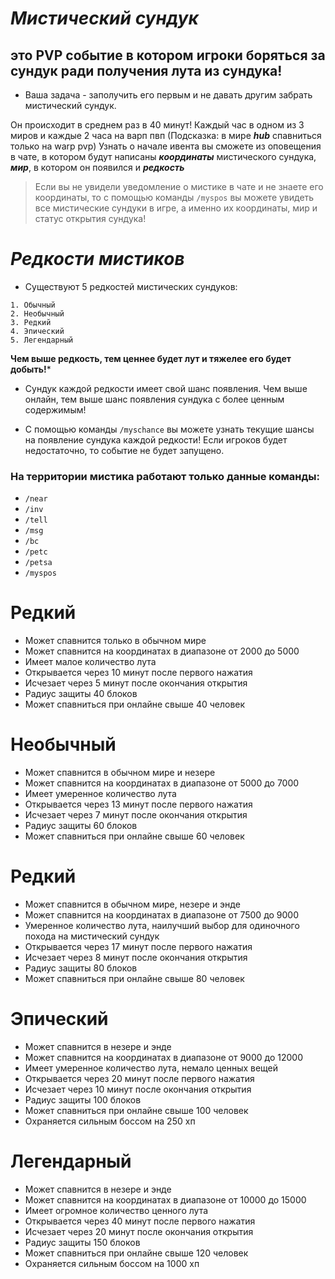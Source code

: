# _Мистический сундук_

## это PVP событие в котором игроки боряться за сундук ради получения лута из сундука!

* Ваша задача - заполучить его первым и не давать другим забрать мистический сундук.

Он происходит в среднем раз в 40 минут! Каждый час в одном из 3 миров и  каждые 2 часа на варп пвп (Подсказка: в мире ***hub*** спавниться только на warp pvp)
Узнать о начале ивента вы сможете из оповещения в чате, в котором будут написаны ***координаты*** мистического сундука, ***мир***, в котором он появился и ***редкость***

 >Если вы не увидели уведомление о мистике в чате и не знаете его координаты, то с помощью команды `/myspos` вы можете увидеть все мистические сундуки в игре, а именно их координаты, мир и статус открытия сундука!
 
 # _Редкости мистиков_

- Существуют 5 редкостей мистических сундуков: 
```
1. Обычный
2. Необычный
3. Редкий
4. Эпический
5. Легендарный
```
**Чем выше редкость, тем ценнее будет лут и тяжелее его будет добыть!***


- Сундук каждой редкости имеет свой шанс появления. Чем выше онлайн, тем выше шанс появления сундука с более ценным содержимым! 

- С помощью команды `/myschance` вы можете узнать текущие шансы на появление сундука каждой редкости! Если игроков будет недостаточно, то событие не будет запущено.

### На территории мистика работают только данные команды:

- `/near`
- `/inv`
- `/tell`
- `/msg`
- `/bc`
- `/petc`
 - `/petsa`
 - `/myspos`

# Редкий 

- Может спавнится только в обычном мире
- Может спавнится на координатах в диапазоне от 2000 до 5000 
- Имеет малое количество лута
- Открывается через 10 минут после первого нажатия
- Исчезает через 5 минут после окончания открытия
- Радиус защиты 40 блоков
- Может спавниться при онлайне свыше 40 человек

# Необычный

- Может спавнится в обычном мире и незере
- Может спавнится на координатах в диапазоне от 5000 до 7000 
- Имеет умеренное количество лута
- Открывается через 13 минут после первого нажатия
- Исчезает через 7 минут после окончания открытия
- Радиус защиты 60 блоков
- Может спавниться при онлайне свыше 60 человек

# Редкий 

- Может спавнится в обычном мире, незере и энде 
- Может спавнится на координатах в диапазоне от 7500 до 9000
- Умеренное количество лута, наилучший выбор для одиночного похода на мистический сундук
- Открывается через 17 минут после первого нажатия
- Исчезает через 8 минут после окончания открытия
- Радиус защиты 80 блоков
- Может спавниться при онлайне свыше 80 человек

# Эпический

- Может спавнится в незере и энде 
- Может спавнится на координатах в диапазоне от 9000 до 12000 
- Имеет умеренное количество лута, немало ценных вещей
- Открывается через 20 минут после первого нажатия
- Исчезает через 10 минут после окончания открытия
- Радиус защиты 100 блоков
- Может спавниться при онлайне свыше 100 человек
- Охраняется сильным боссом на 250 хп

# Легендарный

- Может спавнится в незере и энде 
- Может спавнится на координатах в диапазоне от 10000 до 15000 
- Имеет огромное количество ценного лута
- Открывается через 40 минут после первого нажатия
- Исчезает через 20 минут после окончания открытия
- Радиус защиты 150 блоков
- Может спавниться при онлайне свыше 120 человек
- Охраняется сильным боссом на 1000 хп